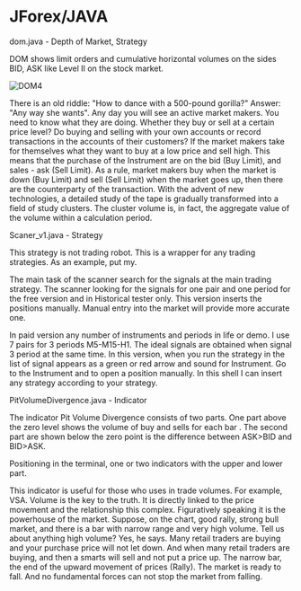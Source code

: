 # JForex/JAVA
dom.java - Depth of Market, Strategy

DOM shows limit orders and cumulative horizontal volumes on the sides BID, ASK like Level II on the stock market.

![DOM4](https://user-images.githubusercontent.com/40513889/59625567-48fe3880-9142-11e9-8c35-0626604a1fa6.jpg)

There is an old riddle: "How to dance with a 500-pound gorilla?" Answer: "Any way she wants".
Any day you will see an active market makers. You need to know what they are doing. Whether they buy or sell at a certain price level? Do buying and selling with your own accounts or record transactions in the accounts of their customers? If the market makers take for themselves what they want to buy at a low price and sell high. This means that the purchase of the Instrument are on the bid (Buy Limit), and sales - ask (Sell Limit). As a rule, market makers buy when the market is down (Buy Limit) and sell (Sell Limit) when the market goes up, then there are the counterparty of the transaction. 
   With the advent of new technologies, a detailed study of the tape is gradually transformed into a field of study clusters. The cluster volume is, in fact, the aggregate value of the volume within a calculation period.
   
   
Scaner_v1.java - Strategy

This strategy is not trading robot. This is a wrapper for any trading strategies. As an example, put my.

The main task of the scanner search for the signals at the main trading strategy.
The scanner looking for the signals for one pair and one period for the free version and in Historical tester only. This version inserts the positions manually. Manual entry into the market will provide more accurate one.

In paid version any number of instruments and periods in life or demo. I use 7 pairs for 3 periods M5-M15-H1. The ideal signals are obtained when signal 3 period at the same time. In this version, when you run the strategy in the list of signal appears as a green or red arrow and sound for Instrument. Go to the Instrument and to open a position manually. In this shell I can insert any strategy according to your strategy.

PitVolumeDivergence.java - Indicator

The indicator Pit Volume Divergence consists of two parts. One part above the zero level shows the volume of buy and sells for each bar . The second part are shown below the zero point is the difference between ASK>BID and BID>ASK.

Positioning in the terminal, one or two indicators with the upper and lower part.

This indicator is useful for those who uses in trade volumes. For example, VSA. Volume is the key to the truth. It is directly linked to the price movement and the relationship this complex. Figuratively speaking it is the powerhouse of the market.
   Suppose, on the chart, good rally, strong bull market, and there is a bar with narrow range and very high volume. Tell us about anything high volume? Yes, he says. Many retail traders are buying and your purchase price will not let down. And when many retail traders are buying, and then a smarts will sell and not put a price up. The narrow bar, the end of the upward movement of prices (Rally). The market is ready to fall. And no fundamental forces can not stop the market from falling.


